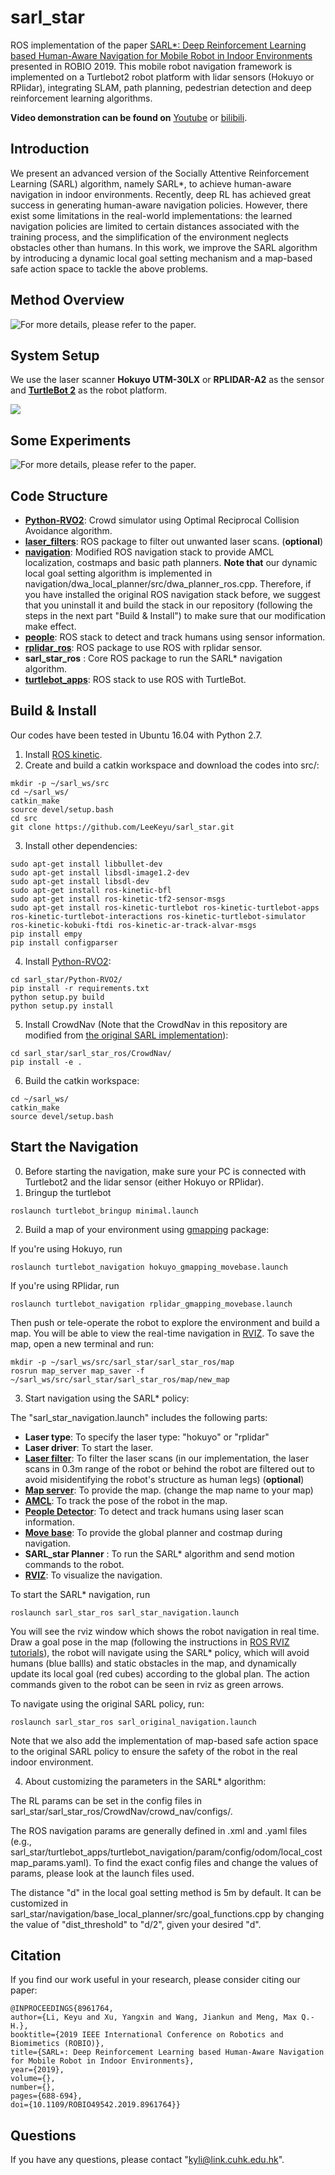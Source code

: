 # sarl_star
ROS implementation of the paper [SARL*: Deep Reinforcement Learning based Human-Aware Navigation for Mobile Robot in Indoor Environments](https://ieeexplore.ieee.org/abstract/document/8961764) presented in ROBIO 2019. This mobile robot navigation framework is implemented on a Turtlebot2 robot platform with lidar sensors (Hokuyo or RPlidar), integrating SLAM, path planning, pedestrian detection and deep reinforcement learning algorithms.

**Video demonstration can be found on**   [Youtube](https://youtu.be/izrrctuUd-g) or [bilibili](https://www.bilibili.com/video/av74520445).

## Introduction
We present an advanced version of the Socially Attentive Reinforcement Learning (SARL) algorithm, namely SARL*, to achieve human-aware navigation in indoor environments. Recently, deep RL has achieved great success in generating human-aware navigation policies. However, there exist some limitations in the real-world implementations: the learned navigation policies are limited to certain distances associated with the training process, and the simplification of the environment neglects obstacles other than humans. In this work, we improve the SARL algorithm by introducing a dynamic local goal setting mechanism and a map-based safe action space to tackle the above problems. 

## Method Overview
![For more details, please refer to the paper.](https://github.com/LeeKeyu/sarl_star/blob/master/imgs/overview.png)


## System Setup

We use the laser scanner **Hokuyo UTM-30LX** or **RPLIDAR-A2** as the sensor and [**TurtleBot 2**](http://wiki.ros.org/turtlebot/Tutorials/indigo)  as the robot platform.

![](https://github.com/LeeKeyu/sarl_star/blob/master/imgs/system.png)



## Some Experiments
![For more details, please refer to the paper.](https://github.com/LeeKeyu/sarl_star/blob/master/imgs/experiments.png)

## Code Structure
- **[Python-RVO2](https://github.com/sybrenstuvel/Python-RVO2)**: Crowd simulator using Optimal Reciprocal Collision Avoidance algorithm.
- [**laser_filters**](http://wiki.ros.org/laser_filters): ROS package to filter out unwanted laser scans. (**optional**)
 - **[navigation](http://wiki.ros.org/navigation/Tutorials)**: Modified ROS navigation stack to provide AMCL localization, costmaps and basic path planners. **Note that** our dynamic local goal setting algorithm is implemented in navigation/dwa_local_planner/src/dwa_planner_ros.cpp. Therefore, if you have installed the original ROS navigation stack before, we suggest that you uninstall it and build the stack in our repository (following the steps in the next part "Build & Install") to make sure that our modification make effect.
 - **[people](http://wiki.ros.org/people)**: ROS stack to detect and track humans using sensor information.
 - [**rplidar_ros**](http://wiki.ros.org/rplidar_ros): ROS package to use ROS with rplidar sensor.
 - **sarl_star_ros** : Core ROS package to run the SARL* navigation algorithm.
 - **[turtlebot_apps](http://wiki.ros.org/turtlebot_apps)**: ROS stack to use ROS with TurtleBot.

## Build & Install
Our codes have been tested in Ubuntu 16.04 with Python 2.7. 
1. Install [ROS kinetic](http://wiki.ros.org/kinetic/Installation/Ubuntu).
2. Create and build a catkin workspace and download the codes into src/:
```
mkdir -p ~/sarl_ws/src
cd ~/sarl_ws/
catkin_make
source devel/setup.bash
cd src
git clone https://github.com/LeeKeyu/sarl_star.git
```
3. Install other dependencies:

```
sudo apt-get install libbullet-dev
sudo apt-get install libsdl-image1.2-dev
sudo apt-get install libsdl-dev
sudo apt-get install ros-kinetic-bfl
sudo apt-get install ros-kinetic-tf2-sensor-msgs
sudo apt-get install ros-kinetic-turtlebot ros-kinetic-turtlebot-apps ros-kinetic-turtlebot-interactions ros-kinetic-turtlebot-simulator ros-kinetic-kobuki-ftdi ros-kinetic-ar-track-alvar-msgs
pip install empy
pip install configparser
```
4. Install [Python-RVO2](https://github.com/sybrenstuvel/Python-RVO2):

```
cd sarl_star/Python-RVO2/
pip install -r requirements.txt
python setup.py build
python setup.py install
```
5. Install CrowdNav (Note that the CrowdNav in this repository are modified from [the original SARL implementation](https://github.com/vita-epfl/CrowdNav)):

```
cd sarl_star/sarl_star_ros/CrowdNav/
pip install -e .
```

6. Build the catkin workspace:

```
cd ~/sarl_ws/
catkin_make
source devel/setup.bash
```

## Start the Navigation

0. Before starting the navigation, make sure your PC is connected with Turtlebot2 and the lidar sensor (either Hokuyo or RPlidar).
1. Bringup the turtlebot

```
roslaunch turtlebot_bringup minimal.launch
```
2. Build a map of your environment using [gmapping](http://wiki.ros.org/gmapping) package:


If you're using Hokuyo, run
```
roslaunch turtlebot_navigation hokuyo_gmapping_movebase.launch 
```
If you're using RPlidar, run
```
roslaunch turtlebot_navigation rplidar_gmapping_movebase.launch 
```
Then push or tele-operate the robot to explore the environment and build a map. You will be able to view the real-time navigation in [RVIZ](http://wiki.ros.org/rviz). 
To save the map, open a new terminal and run:

```
mkdir -p ~/sarl_ws/src/sarl_star/sarl_star_ros/map
rosrun map_server map_saver -f ~/sarl_ws/src/sarl_star/sarl_star_ros/map/new_map
```

3. Start navigation using the SARL* policy:

  The "sarl_star_navigation.launch" includes the following parts:

 - **Laser type**: To specify the laser type: "hokuyo" or "rplidar"
 - **Laser driver**: To start the laser.
 - [**Laser filter**](http://wiki.ros.org/laser_filters): To filter the laser scans (in our implementation, the laser scans in 0.3m range of the robot or behind the robot are filtered out to avoid misidentifying the robot's structure as human legs) (**optional**)
 - **[Map server](http://wiki.ros.org/map_server)**: To provide the map. (change the map name to your map)
 - [**AMCL**](http://wiki.ros.org/amcl): To track the pose of the robot in the map.
 - **[**People Detector**](http://wiki.ros.org/people)**: To detect and track humans using laser scan information.
 - [**Move base**](http://wiki.ros.org/move_base): To provide the global planner and costmap during navigation.
 - **SARL_star Planner** : To run the SARL* algorithm and send motion commands to the robot.
 - **[RVIZ](http://wiki.ros.org/rviz)**: To visualize the navigation.

To start the SARL* navigation, run
```
roslaunch sarl_star_ros sarl_star_navigation.launch
```
You will see the rviz window which shows the robot navigation in real time. Draw a goal pose in the map (following the instructions in [ROS RVIZ tutorials](http://wiki.ros.org/navigation/Tutorials/Using%20rviz%20with%20the%20Navigation%20Stack)), the robot will navigate using the SARL* policy, which will avoid humans (blue ballls) and static obstacles in the map, and dynamically update its local goal (red cubes) according to the global plan. The action commands given to the robot can be seen in rviz as green arrows.

To navigate using the original SARL policy, run:

```
roslaunch sarl_star_ros sarl_original_navigation.launch
```
Note that we also add the implementation of map-based safe action space to the original SARL policy to ensure the safety of the robot in the real indoor environment.

4. About customizing the parameters in the SARL* algorithm:

 The RL params can be set in the config files in sarl_star/sarl_star_ros/CrowdNav/crowd_nav/configs/.
 
 The ROS navigation params are generally defined in .xml and .yaml files (e.g.,  sarl_star/turtlebot_apps/turtlebot_navigation/param/config/odom/local_costmap_params.yaml). To find the exact config files and change the values of params, please look at the launch files used.
 
 The distance "d" in the local goal setting method is 5m by default. It can be customized in sarl_star/navigation/base_local_planner/src/goal_functions.cpp by changing the value of "dist_threshold" to "d/2", given your desired "d".

## Citation
If you find our work useful in your research, please consider citing our paper:
```
@INPROCEEDINGS{8961764,  
author={Li, Keyu and Xu, Yangxin and Wang, Jiankun and Meng, Max Q.-H.},  
booktitle={2019 IEEE International Conference on Robotics and Biomimetics (ROBIO)},   
title={SARL∗: Deep Reinforcement Learning based Human-Aware Navigation for Mobile Robot in Indoor Environments},   
year={2019},  
volume={},  
number={},  
pages={688-694},  
doi={10.1109/ROBIO49542.2019.8961764}}
```
## Questions

If you have any questions, please contact "kyli@link.cuhk.edu.hk".


